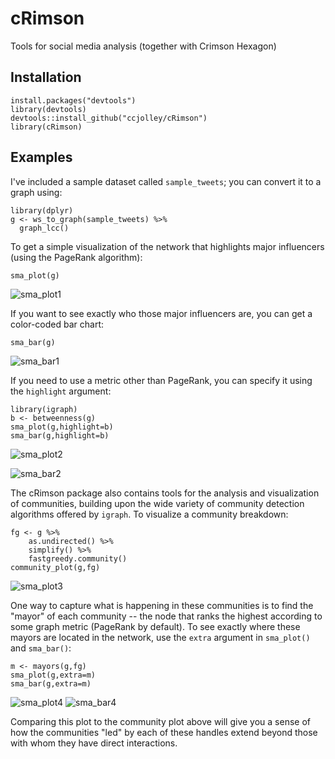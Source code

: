 # cRimson
Tools for social media analysis (together with Crimson Hexagon)

## Installation
    install.packages("devtools")
    library(devtools)
    devtools::install_github("ccjolley/cRimson")
    library(cRimson)

## Examples

I've included a sample dataset called `sample_tweets`; you can convert it to a graph using:

    library(dplyr)
    g <- ws_to_graph(sample_tweets) %>%
      graph_lcc()

To get a simple visualization of the network that highlights major influencers (using the PageRank algorithm):

    sma_plot(g)
    
![sma_plot1](/img/sma_plot1.png)
    
If you want to see exactly who those major influencers are, you can get a color-coded bar chart:

    sma_bar(g)
    
![sma_bar1](/img/sma_bar1.png)

If you need to use a metric other than PageRank, you can specify it using the `highlight` argument:

    library(igraph)
    b <- betweenness(g)
    sma_plot(g,highlight=b)
    sma_bar(g,highlight=b)
    
![sma_plot2](/img/sma_plot2.png)

![sma_bar2](/img/sma_bar2.png)

The cRimson package also contains tools for the analysis and visualization of communities, building upon the wide variety of community detection algorithms offered by `igraph`. To visualize a community breakdown:

    fg <- g %>%
        as.undirected() %>%
        simplify() %>%
        fastgreedy.community()
    community_plot(g,fg)
    
![sma_plot3](/img/sma_plot3.png)

One way to capture what is happening in these communities is to find the "mayor" of each community -- the node that ranks the highest according to some graph metric (PageRank by default). To see exactly where these mayors are located in the network, use the `extra` argument in `sma_plot()` and `sma_bar()`:

    m <- mayors(g,fg)
    sma_plot(g,extra=m)
    sma_bar(g,extra=m)
  
![sma_plot4](/img/sma_plot4.png)
![sma_bar4](/img/sma_bar4.png)

Comparing this plot to the community plot above will give you a sense of how the communities "led" by each of these handles extend beyond those with whom they have direct interactions.
